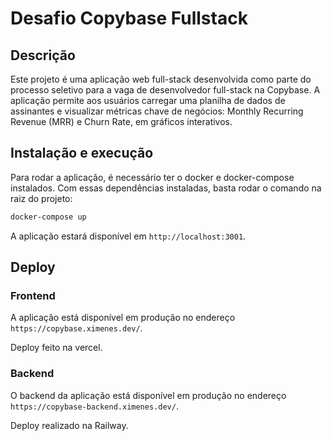 # Desafio Copybase Fullstack

## Descrição

Este projeto é uma aplicação web full-stack desenvolvida como parte do processo seletivo para a vaga de desenvolvedor full-stack na Copybase. A aplicação permite aos usuários carregar uma planilha de dados de assinantes e visualizar métricas chave de negócios: Monthly Recurring Revenue (MRR) e Churn Rate, em gráficos interativos.

## Instalação e execução

Para rodar a aplicação, é necessário ter o docker e docker-compose instalados. Com essas dependências instaladas, basta rodar o comando na raiz do projeto:

```bash
docker-compose up
```

A aplicação estará disponível em `http://localhost:3001`.

## Deploy

### Frontend
A aplicação está disponível em produção no endereço `https://copybase.ximenes.dev/`.

Deploy feito na vercel.

### Backend
O backend da aplicação está disponível em produção no endereço `https://copybase-backend.ximenes.dev/`.

Deploy realizado na Railway.
